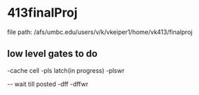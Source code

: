 # 413finalProj

file path: /afs/umbc.edu/users/v/k/vkeiper1/home/vk413/finalproj



## low level gates to do

-cache cell
-pls latch(in progress)
-plswr 

-- wait till posted
-dff
-dffwr
